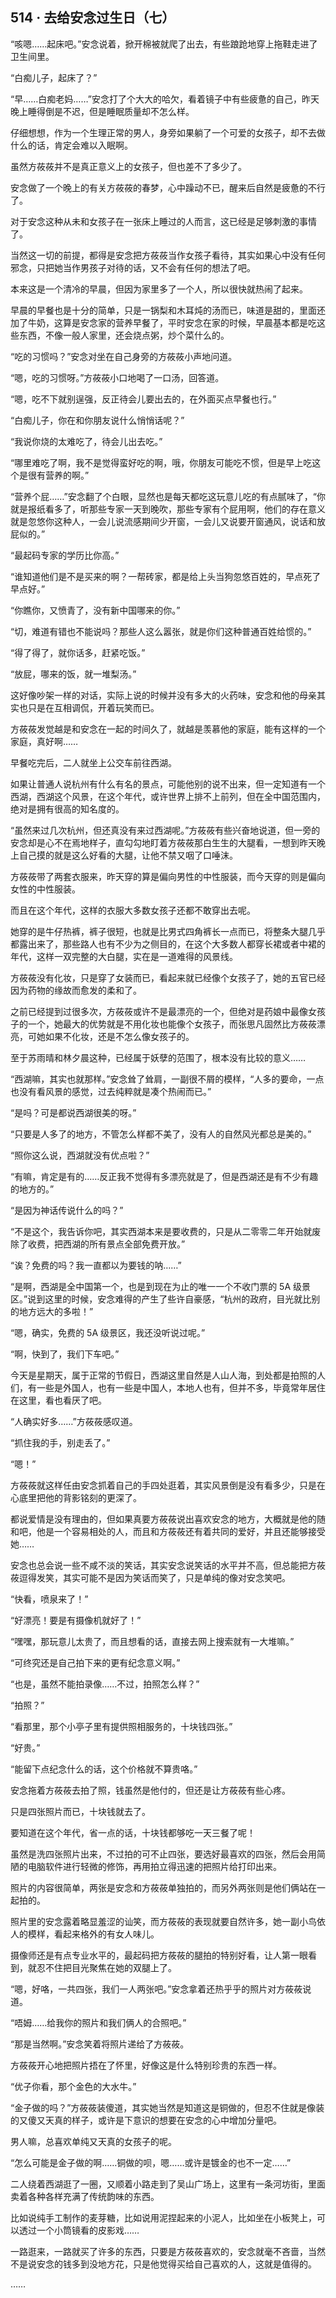 ## 514 · 去给安念过生日（七）

“咳嗯……起床吧。”安念说着，掀开棉被就爬了出去，有些踉跄地穿上拖鞋走进了卫生间里。

“白痴儿子，起床了？”

“早……白痴老妈……”安念打了个大大的哈欠，看着镜子中有些疲惫的自己，昨天晚上睡得倒是不迟，但是睡眠质量却不怎么样。

仔细想想，作为一个生理正常的男人，身旁如果躺了一个可爱的女孩子，却不去做什么的话，肯定会难以入眠啊。

虽然方莜莜并不是真正意义上的女孩子，但也差不了多少了。

安念做了一个晚上的有关方莜莜的春梦，心中躁动不已，醒来后自然是疲惫的不行了。

对于安念这种从未和女孩子在一张床上睡过的人而言，这已经是足够刺激的事情了。

当然这一切的前提，都得是安念把方莜莜当作女孩子看待，其实如果心中没有任何邪念，只把她当作男孩子对待的话，又不会有任何的想法了吧。

本来这是一个清冷的早晨，但因为家里多了一个人，所以很快就热闹了起来。

早晨的早餐也是十分的简单，只是一锅梨和木耳炖的汤而已，味道是甜的，里面还加了牛奶，这算是安念家的营养早餐了，平时安念在家的时候，早晨基本都是吃这些东西，不像一般人家里，还会烧点粥，炒个菜什么的。

“吃的习惯吗？”安念对坐在自己身旁的方莜莜小声地问道。

“嗯，吃的习惯呀。”方莜莜小口地喝了一口汤，回答道。

“嗯，吃不下就别逞强，反正待会儿要出去的，在外面买点早餐也行。”

“白痴儿子，你在和你朋友说什么悄悄话呢？”

“我说你烧的太难吃了，待会儿出去吃。”

“哪里难吃了啊，我不是觉得蛮好吃的啊，哦，你朋友可能吃不惯，但是早上吃这个是很有营养的啊。”

“营养个屁……”安念翻了个白眼，显然也是每天都吃这玩意儿吃的有点腻味了，“你就是报纸看多了，听那些专家一天到晚吹，那些专家有个屁用啊，他们的存在意义就是忽悠你这种人，一会儿说流感期间少开窗，一会儿又说要开窗通风，说话和放屁似的。”

“最起码专家的学历比你高。”

“谁知道他们是不是买来的啊？一帮砖家，都是给上头当狗忽悠百姓的，早点死了早点好。”

“你瞧你，又愤青了，没有新中国哪来的你。”

“切，难道有错也不能说吗？那些人这么嚣张，就是你们这种普通百姓给惯的。”

“得了得了，就你话多，赶紧吃饭。”

“放屁，哪来的饭，就一堆梨汤。”

这好像吵架一样的对话，实际上说的时候并没有多大的火药味，安念和他的母亲其实也只是在互相调侃，开着玩笑而已。

方莜莜发觉越是和安念在一起的时间久了，就越是羡慕他的家庭，能有这样的一个家庭，真好啊……

早餐吃完后，二人就坐上公交车前往西湖。

如果让普通人说杭州有什么有名的景点，可能他别的说不出来，但一定知道有一个西湖，西湖这个风景，在这个年代，或许世界上排不上前列，但在全中国范围内，绝对是拥有很高的知名度的。

“虽然来过几次杭州，但还真没有来过西湖呢。”方莜莜有些兴奋地说道，但一旁的安念却是心不在焉地样子，直勾勾地盯着方莜莜那白生生的大腿看，一想到昨天晚上自己摸的就是这么好看的大腿，让他不禁又咽了口唾沫。

方莜莜带了两套衣服来，昨天穿的算是偏向男性的中性服装，而今天穿的则是偏向女性的中性服装。

而且在这个年代，这样的衣服大多数女孩子还都不敢穿出去呢。

她穿的是牛仔热裤，裤子很短，也就是比男式四角裤长一点而已，将整条大腿几乎都露出来了，那些路人也有不少为之侧目的，在这个大多数人都穿长裙或者中裙的年代，这样一双完整的大白腿，实在是一道难得的风景线。

方莜莜没有化妆，只是穿了女装而已，看起来就已经像个女孩子了，她的五官已经因为药物的缘故而愈发的柔和了。

之前已经提到过很多次，方莜莜或许不是最漂亮的一个，但绝对是药娘中最像女孩子的一个，她最大的优势就是不用化妆也能像个女孩子，而张思凡固然比方莜莜漂亮，可她如果不化妆，还是不怎么像女孩子的。

至于苏雨晴和林夕晨这种，已经属于妖孽的范围了，根本没有比较的意义……

“西湖嘛，其实也就那样。”安念耸了耸肩，一副很不屑的模样，“人多的要命，一点也没有看风景的感觉，过去纯粹就是凑个热闹而已。”

“是吗？可是都说西湖很美的呀。”

“只要是人多了的地方，不管怎么样都不美了，没有人的自然风光都总是美的。”

“照你这么说，西湖就没有优点啦？”

“有嘛，肯定是有的……反正我不觉得有多漂亮就是了，但是西湖还是有不少有趣的地方的。”

“是因为神话传说什么的吗？”

“不是这个，我告诉你吧，其实西湖本来是要收费的，只是从二零零二年开始就废除了收费，把西湖的所有景点全部免费开放。”

“诶？免费的吗？我一直都以为要钱的呐……”

“是啊，西湖是全中国第一个，也是到现在为止的唯一一个不收门票的 5A 级景区。”说到这里的时候，安念难得的产生了些许自豪感，“杭州的政府，目光就比别的地方远大的多啦！”

“嗯，确实，免费的 5A 级景区，我还没听说过呢。”

“啊，快到了，我们下车吧。”

今天是星期天，属于正常的节假日，西湖这里自然是人山人海，到处都是拍照的人们，有一些是外国人，也有一些是中国人，本地人也有，但并不多，毕竟常年居住在这里，看也看厌了吧。

“人确实好多……”方莜莜感叹道。

“抓住我的手，别走丢了。”

“嗯！”

方莜莜就这样任由安念抓着自己的手四处逛着，其实风景倒是没有看多少，只是在心底里把他的背影铭刻的更深了。

都说爱情是没有理由的，但如果真要方莜莜说出喜欢安念的地方，大概就是他的随和吧，他是一个容易相处的人，而且和方莜莜还有着共同的爱好，并且还能够接受她……

安念也总会说一些不咸不淡的笑话，其实安念说笑话的水平并不高，但总能把方莜莜逗得发笑，其实可能不是因为笑话而笑了，只是单纯的像对安念笑吧。

“快看，喷泉来了！”

“好漂亮！要是有摄像机就好了！”

“嘿嘿，那玩意儿太贵了，而且想看的话，直接去网上搜索就有一大堆嘛。”

“可终究还是自己拍下来的更有纪念意义啊。”

“也是，虽然不能拍录像……不过，拍照怎么样？”

“拍照？”

“看那里，那个小亭子里有提供照相服务的，十块钱四张。”

“好贵。”

“能留下点纪念什么的话，这个价格就不算贵咯。”

安念拖着方莜莜去拍了照，钱虽然是他付的，但还是让方莜莜有些心疼。

只是四张照片而已，十块钱就去了。

要知道在这个年代，省一点的话，十块钱都够吃一天三餐了呢！

虽然是洗四张照片出来，不过拍的可不止四张，要选好最喜欢的四张，然后会用简陋的电脑软件进行轻微的修饰，再用拍立得迅速的把照片给打印出来。

照片的内容很简单，两张是安念和方莜莜单独拍的，而另外两张则是他们俩站在一起拍的。

照片里的安念露着略显羞涩的讪笑，而方莜莜的表现就要自然许多，她一副小鸟依人的模样，看起来格外的有女人味儿。

摄像师还是有点专业水平的，最起码把方莜莜的腿拍的特别好看，让人第一眼看到，就忍不住把目光聚焦在她的双腿上了。

“嗯，好咯，一共四张，我们一人两张吧。”安念拿着还热乎乎的照片对方莜莜说道。

“唔姆……给我你的照片和我们俩人的合照吧。”

“那是当然啊。”安念笑着将照片递给了方莜莜。

方莜莜开心地把照片捂在了怀里，好像这是什么特别珍贵的东西一样。

“优子你看，那个金色的大水牛。”

“金子做的吗？”方莜莜装傻道，其实她当然是知道这是铜做的，但忍不住就是像装的又傻又天真的样子，或许是下意识的想要在安念的心中增加分量吧。

男人嘛，总喜欢单纯又天真的女孩子的呢。

“怎么可能是金子做的啊……铜做的呗，嗯……或许是镀金的也不一定……”

二人绕着西湖逛了一圈，又顺着小路走到了吴山广场上，这里有一条河坊街，里面卖着各种各样充满了传统韵味的东西。

比如说纯手工制作的麦芽糖，比如说用泥捏起来的小泥人，比如坐在小板凳上，可以透过一个小筒镜看的皮影戏……

一路逛来，一路就买了许多的东西，只要是方莜莜喜欢的，安念就毫不吝啬，当然不是说安念的钱多到没地方花，只是他觉得买给自己喜欢的人，这就是值得的。

……
